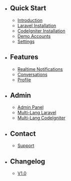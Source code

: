 - ## Quick Start
    - [Introduction](/{{route}}/{{version}}/introduction)
    - [Laravel Installation](/{{route}}/{{version}}/laravel-installation)
    - [CodeIgniter Installation](/{{route}}/{{version}}/codeigniter-installation)
    - [Demo Accounts](/{{route}}/{{version}}/demo-accounts)
    - [Settings](/{{route}}/{{version}}/admin/settings)

- ## Features
    - [Realtime Notifications](/{{route}}/{{version}}/features/realtime-notifications)
    - [Conversations](/{{route}}/{{version}}/features/conversations)
    - [Profile](/{{route}}/{{version}}/features/profile)

- ## Admin
    - [Admin Panel](/{{route}}/{{version}}/admin/admin-panel)
    - [Multi-Lang Laravel](/{{route}}/{{version}}/admin/multi-language-laravel)
    - [Multi-Lang CodeIgniter](/{{route}}/{{version}}/admin/multi-language-codeigniter)
    
- ## Contact
    - [Support](/{{route}}/{{version}}/contact/support)

- ## Changelog
    - [V1.0](/{{route}}/{{version}}/changelog/V1.0)